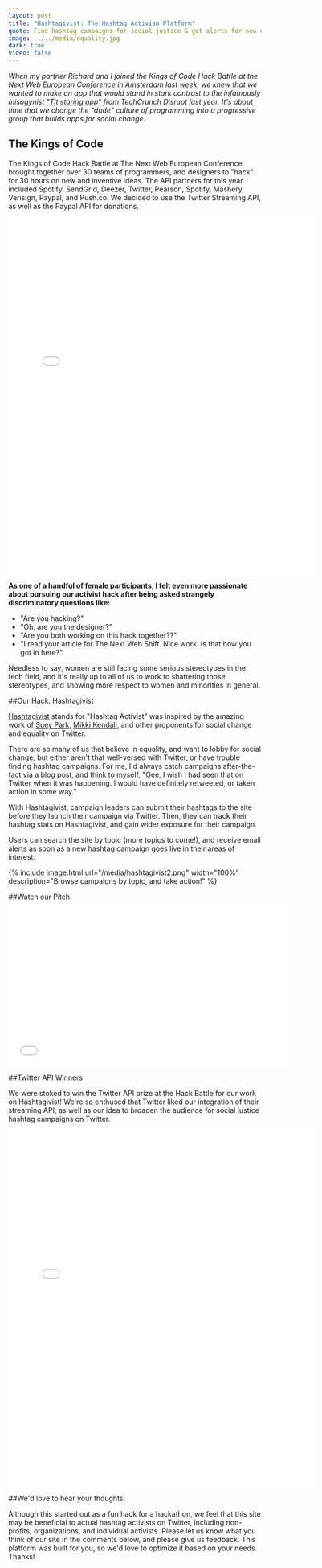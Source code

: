 ```yaml
---
layout: post
title: "Hashtagivist: The Hashtag Activism Platform"
quote: Find hashtag campaigns for social justice & get alerts for new campaigns.
image: ../../media/equality.jpg
dark: true
video: false
---
```


<em>When my partner Richard and I joined the Kings of Code Hack Battle at the Next Web European Conference in Amsterdam last week, we knew that we wanted to make an app that would stand in stark contrast to the infamously misogynist ["Tit staring app"](http://valleywag.gawker.com/techcrunch-disrupt-kicks-off-with-titstare-app-and-fa-1274394925) from TechCrunch Disrupt last year. It's about time that we change the "dude" culture of programming into a progressive group that builds apps for social change.  </em>


## The Kings of Code

The Kings of Code Hack Battle at The Next Web European Conference brought together over 30 teams of programmers, and designers to "hack" for 30 hours on new and inventive ideas. The API partners for this year included Spotify, SendGrid, Deezer, Twitter, Pearson, Spotify, Mashery, Verisign, Paypal, and Push.co. We decided to use the Twitter Streaming API, as well as the Paypal API for donations.

<iframe src="//instagram.com/p/nI5THIF-hx/embed/" width="612" height="710" frameborder="0" scrolling="no" allowtransparency="true"></iframe>

<strong>As one of a handful of female participants, I felt even more passionate about pursuing our activist hack after being asked strangely discriminatory questions like:</strong>

- "Are you hacking?"
- "Oh, are you the designer?"
- "Are you both working on this hack together??"
- "I read your article for The Next Web Shift. Nice work. Is that how you got in here?"

Needless to say, women are still facing some serious stereotypes in the tech field, and it's really up to all of us to work to shattering those stereotypes, and showing more respect to women and minorities in general.

##Our Hack: Hashtagivist

[Hashtagivist](http://www.hashtagivist.com) stands for "Hashtag Activist" was inspired by the amazing work of [Suey Park](https://twitter.com/suey_park), [Mikki Kendall](https://twitter.com/Karnythia), and other proponents for social change and equality on Twitter. 

There are so many of us that believe in equality, and want to lobby for social change, but either aren't that well-versed with Twitter, or have trouble finding hashtag campaigns. For me, I'd always catch campaigns after-the-fact via a blog post, and think to myself, "Gee, I wish I had seen that on Twitter when it was happening. I would have definitely retweeted, or taken action in some way."

With Hashtagivist, campaign leaders can submit their hashtags to the site before they launch their campaign via Twitter. Then, they can track their hashtag stats on Hashtagivist, and gain wider exposure for their campaign. 

Users can search the site by topic (more topics to come!), and receive email alerts as soon as a new hashtag campaign goes live in their areas of interest.

{% include image.html url="/media/hashtagivist2.png" width="100%" description="Browse campaigns by topic, and take action!" %}

##Watch our Pitch

<iframe width="560" height="315" src="//www.youtube.com/embed/J6l-qp6gJIk" frameborder="0" allowfullscreen></iframe>

##Twitter API Winners

We were stoked to win the Twitter API prize at the Hack Battle for our work on Hashtagivist! We're so enthused that Twitter liked our integration of their streaming API, as well as our idea to broaden the audience for social justice hashtag campaigns on Twitter.

<iframe src="//instagram.com/p/nP8XPmKE82/embed/" width="612" height="710" frameborder="0" scrolling="no" allowtransparency="true"></iframe>

##We'd love to hear your thoughts!

Although this started out as a fun hack for a hackathon, we feel that this site may be beneficial to actual hashtag activists on Twitter, including non-profits, organizations, and individual activists. Please let us know what you think of our site in the comments below, and please give us feedback. This platform was built for you, so we'd love to optimize it based on your needs. Thanks!



